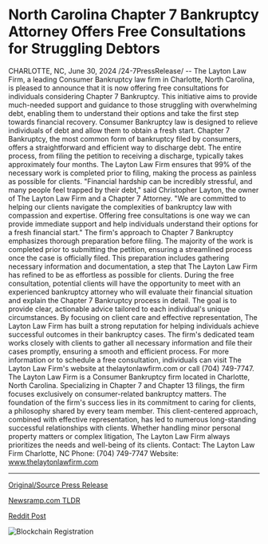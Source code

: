 # North Carolina Chapter 7 Bankruptcy Attorney Offers Free Consultations for Struggling Debtors

CHARLOTTE, NC, June 30, 2024 /24-7PressRelease/ -- The Layton Law Firm, a leading Consumer Bankruptcy law firm in Charlotte, North Carolina, is pleased to announce that it is now offering free consultations for individuals considering Chapter 7 Bankruptcy. This initiative aims to provide much-needed support and guidance to those struggling with overwhelming debt, enabling them to understand their options and take the first step towards financial recovery.  Consumer Bankruptcy law is designed to relieve individuals of debt and allow them to obtain a fresh start. Chapter 7 Bankruptcy, the most common form of bankruptcy filed by consumers, offers a straightforward and efficient way to discharge debt. The entire process, from filing the petition to receiving a discharge, typically takes approximately four months. The Layton Law Firm ensures that 99% of the necessary work is completed prior to filing, making the process as painless as possible for clients.  "Financial hardship can be incredibly stressful, and many people feel trapped by their debt," said Christopher Layton, the owner of The Layton Law Firm and a Chapter 7 Attorney. "We are committed to helping our clients navigate the complexities of bankruptcy law with compassion and expertise. Offering free consultations is one way we can provide immediate support and help individuals understand their options for a fresh financial start."  The firm's approach to Chapter 7 Bankruptcy emphasizes thorough preparation before filing. The majority of the work is completed prior to submitting the petition, ensuring a streamlined process once the case is officially filed. This preparation includes gathering necessary information and documentation, a step that The Layton Law Firm has refined to be as effortless as possible for clients.  During the free consultation, potential clients will have the opportunity to meet with an experienced bankruptcy attorney who will evaluate their financial situation and explain the Chapter 7 Bankruptcy process in detail. The goal is to provide clear, actionable advice tailored to each individual's unique circumstances.  By focusing on client care and effective representation, The Layton Law Firm has built a strong reputation for helping individuals achieve successful outcomes in their bankruptcy cases. The firm's dedicated team works closely with clients to gather all necessary information and file their cases promptly, ensuring a smooth and efficient process.  For more information or to schedule a free consultation, individuals can visit The Layton Law Firm's website at thelaytonlawfirm.com or call (704) 749-7747.  The Layton Law Firm is a Consumer Bankruptcy firm located in Charlotte, North Carolina. Specializing in Chapter 7 and Chapter 13 filings, the firm focuses exclusively on consumer-related bankruptcy matters. The foundation of the firm's success lies in its commitment to caring for clients, a philosophy shared by every team member. This client-centered approach, combined with effective representation, has led to numerous long-standing successful relationships with clients. Whether handling minor personal property matters or complex litigation, The Layton Law Firm always prioritizes the needs and well-being of its clients.  Contact: The Layton Law Firm Charlotte, NC Phone: (704) 749-7747 Website: www.thelaytonlawfirm.com 

---

[Original/Source Press Release](https://www.24-7pressrelease.com/press-release/512152/north-carolina-chapter-7-bankruptcy-attorney-offers-free-consultations-for-struggling-debtors)
                    

[Newsramp.com TLDR](None) 



[Reddit Post](https://www.reddit.com/r/newsramp/comments/1dtpvwf/leading_consumer_bankruptcy_law_firm_offers_free/) 



![Blockchain Registration](https://cdn.newsramp.app/24-7PressRelease/qrcode/247/2/fondCgRJ.webp)